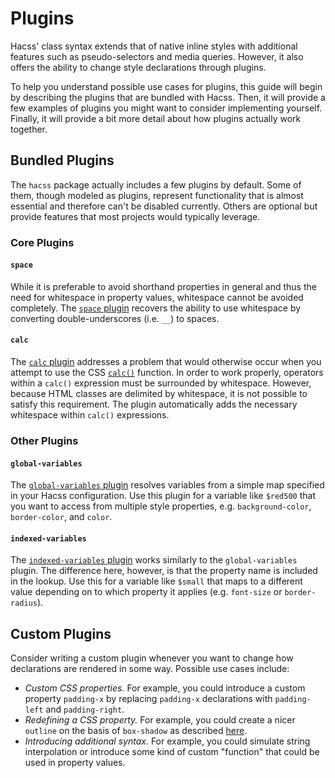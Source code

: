 # Plugins

Hacss' class syntax extends that of native inline styles with additional
features such as pseudo-selectors and media queries. However, it also offers the
ability to change style declarations through plugins.

To help you understand possible use cases for plugins, this guide will begin by
describing the plugins that are bundled with Hacss. Then, it will provide a few
examples of plugins you might want to consider implementing yourself. Finally,
it will provide a bit more detail about how plugins actually work together.

## Bundled Plugins
The `hacss` package actually includes a few plugins by default. Some of them,
though modeled as plugins, represent functionality that is almost essential and
therefore can't be disabled currently. Others are optional but provide features
that most projects would typically leverage.

### Core Plugins

#### `space`
While it is preferable to avoid shorthand properties in general and thus the
need for whitespace in property values, whitespace cannot be avoided completely.
The [`space` plugin](https://github.com/hacss/hacss/blob/master/plugins/space.js)
recovers the ability to use whitespace by converting double-underscores (i.e.
`__`) to spaces.

#### `calc`
The [`calc` plugin](https://github.com/hacss/hacss/blob/master/plugins/calc.js)
addresses a problem that would otherwise occur when you attempt to use the CSS
[`calc()`](https://developer.mozilla.org/en-US/docs/Web/CSS/calc) function. In
order to work properly, operators within a `calc()` expression must be
surrounded by whitespace. However, because HTML classes are delimited by
whitespace, it is not possible to satisfy this requirement. The plugin
automatically adds the necessary whitespace within `calc()` expressions.

### Other Plugins

#### `global-variables`
The
[`global-variables` plugin](https://github.com/hacss/hacss/blob/master/plugins/global-variables.js)
resolves variables from a simple map specified in your Hacss configuration. Use
this plugin for a variable like `$red500` that you want to access from multiple
style properties, e.g. `background-color`, `border-color`, and `color`.

#### `indexed-variables`
The
[`indexed-variables` plugin](https://github.com/hacss/hacss/blob/master/plugins/indexed-variables.js)
works similarly to the `global-variables` plugin. The difference here, however,
is that the property name is included in the lookup. Use this for a variable
like `$small` that maps to a different value depending on to which property it
applies (e.g. `font-size` or `border-radius`).

## Custom Plugins

Consider writing a custom plugin whenever you want to change how declarations
are rendered in some way. Possible use cases include:

* *Custom CSS properties.* For example, you could introduce a custom property
  `padding-x` by replacing `padding-x` declarations with `padding-left` and
  `padding-right`.
* *Redefining a CSS property.* For example, you could create a nicer `outline`
  on the basis of `box-shadow` as described
  [here](https://dev.to/hybrid_alex/better-css-outlines-with-box-shadows-1k7j).
* *Introducing additional syntax.* For example, you could simulate string
  interpolation or introduce some kind of custom "function" that could be used
  in property values.
